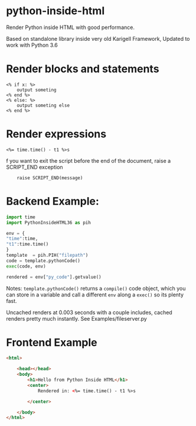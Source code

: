 # python-inside-html
Render Python inside HTML with good performance.

Based on standalone library inside very old Karigell Framework, Updated to work with Python 3.6

# Render blocks and statements
```
<% if x: %>
	output someting
<% end %>
<% else: %>
	output someting else
<% end %>
```

# Render expressions
```
<%= time.time() - t1 %>s
```

f you want to exit the script before the end of the document, raise a 
SCRIPT_END exception
```
    raise SCRIPT_END(message)
```
# Backend Example: 
```Python
import time
import PythonInsideHTML36 as pih

env = {
"time":time,
"t1":time.time()
}
template  = pih.PIH("filepath")
code = template.pythonCode()
exec(code, env)

rendered = env["py_code"].getvalue()
```

Notes:
	```template.pythonCode()``` returns a ```compile()``` code object, which you can store in a variable and call a different ```env``` along a ```exec()``` so its plenty fast. 
	
Uncached renders at 0.003 seconds with a couple includes, cached renders pretty much instantly. 
See Examples/fileserver.py
  
# Frontend Example
```HTML
<html>

	<head></head>
	<body>
		<h1>Hello from Python Inside HTML</h1>
		<center>
    		Rendered in: <%= time.time() - t1 %>s

		</center>

	</body>
</html>

```

